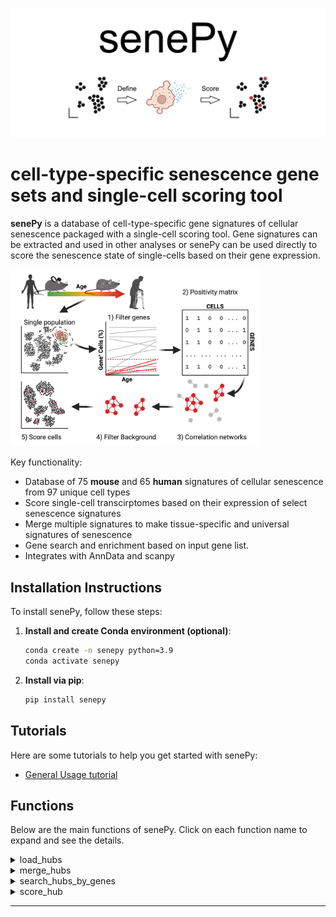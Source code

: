 ![Senepy Logo](images/senepy_logo.png)

# **cell-type-specific senescence gene sets and single-cell scoring tool**

**senePy** is a database of cell-type-specific gene signatures of cellular senescence packaged with a single-cell scoring tool. Gene signatures can be extracted and used in other analyses or senePy can be used directly to score the senescence state of single-cells based on their gene expression.

<img src="images/senePy_abstract.png" alt="Abstract" width="400"/>

Key functionality:
- Database of 75 **mouse** and 65 **human** signatures of cellular senescence from 97 unique cell types
- Score single-cell transcirptomes based on their expression of select senescence signatures
- Merge multiple signatures to make tissue-specific and universal signatures of senescence
- Gene search and enrichment based on input gene list.
- Integrates with AnnData and scanpy

## Installation Instructions

To install senePy, follow these steps:

1. **Install and create Conda environment (optional)**:
    ```sh
    conda create -n senepy python=3.9
    conda activate senepy
    ```
2. **Install via pip**:
    ```sh
    pip install senepy
    ```


## Tutorials

Here are some tutorials to help you get started with senePy:

- [General Usage tutorial](notebooks/EXAMPLE_USAGE.ipynb)

## Functions

Below are the main functions of senePy. Click on each function name to expand and see the details.
<details>
<summary>load_hubs</summary>
Initializes hub object that contains senePy gene signatures and metadata for either Human or Mouse.

```python
import senepy as sp
hubs = sp.load_hubs(species = 'Mouse')
```

**hubs.metadata** is a dataframe of hubs. It contains which tissue and cell type the hub was derived from as well as the hub_num if there were multiple senescence hubs within that cell type.
- size: number of genes in the hub
- n_sen: number of 180 prior "known" senescence markers curated from literature that were found in the hub.
- hyp: enrichment p-value of the "known" and novel hub genes

Example extraction of a gene signature:

```python
extracted_sig = hubs.get_genes(('Lung', 'fibroblast', 1)) #tissue, cell, hub_num
```
This returns a list of genes that belong to the Lung-fibroblast-1 hub.

</details>

<details>
<summary>merge_hubs</summary>
Merges multiple signatures into one.

Below we merge the Lung signatures into one new signature. By default, the union of all genes is taken. The respective value for each gene is the number of times that gene is found in the input signatures.

```python
filt_meta = hubs.metadata[hubs.metadata.tissue == 'Lung']
hubs.merge_hubs(filt_meta, new_name = 'Lung_merged')
print(hubs.hubs['Lung_merged'])
```

We can increase the threshold. For example, if we want to keep signatures that occur at least 2 times. This number will drastically reduce the number of genes in the resulting signature if only merging a handful of input signatures.

```python
hubs.merge_hubs(filt_meta, new_name = 'Lung_merged_min2', overlap_threshold = 2)
```

We can also calculate a threshold automatically using a permutation-based method. In the example below, we merge all signatures from all tissues and cells. We then use a 5% random chance threshold and remove all the genes that occur less than that number of times.

```python
hubs.merge_hubs(hubs.metadata, new_name = 'universal', calculate_thresh = True)
```

</details>

<details>
<summary>search_hubs_by_genes</summary>
Function to find hubs that contain genes of interest. Returns a dataframe with relevant metadata and statistics.

Example:

```python
hubs.search_hubs_by_genes(['Cdkn2a', 'Cdkn1a', 'Il6', 'Cxcl13'])
```

</details>

<details>
<summary>score_hub</summary>
Function to score single-cell transcriptomes based on a given senescence gene signature.

Example scoring and saving as a new column in anndata.obs. With default settings it does not matter if the data are normalized or raw. Just make sure they are not scaled:

```python
adata.obs['sp_score'] = sp.score_hub(adata, hubs.hubs[('Lung', 'fibroblast', 1)])
```

score_hub contains multiple options that can affect the scoring method. By default, it weighs the importance of each gene based on the number of connections that gene has in the hub network. By default, it binarizes the data, which makes normalization and transformation optional. We can mimic default scanpy.score_genes by removing both of these parameters:

```python
# make sure anndata is normalized and log transformed
# import scanpy as sc
# scanpy.pp.normalize_total(adata)
# sc.pp.log1p(adata)
adata.obs['sp_score'] = sp.score_hub(adata, hubs.hubs[('Lung', 'fibroblast', 1)], binarize=False, importance=False)
```

</details>



---
